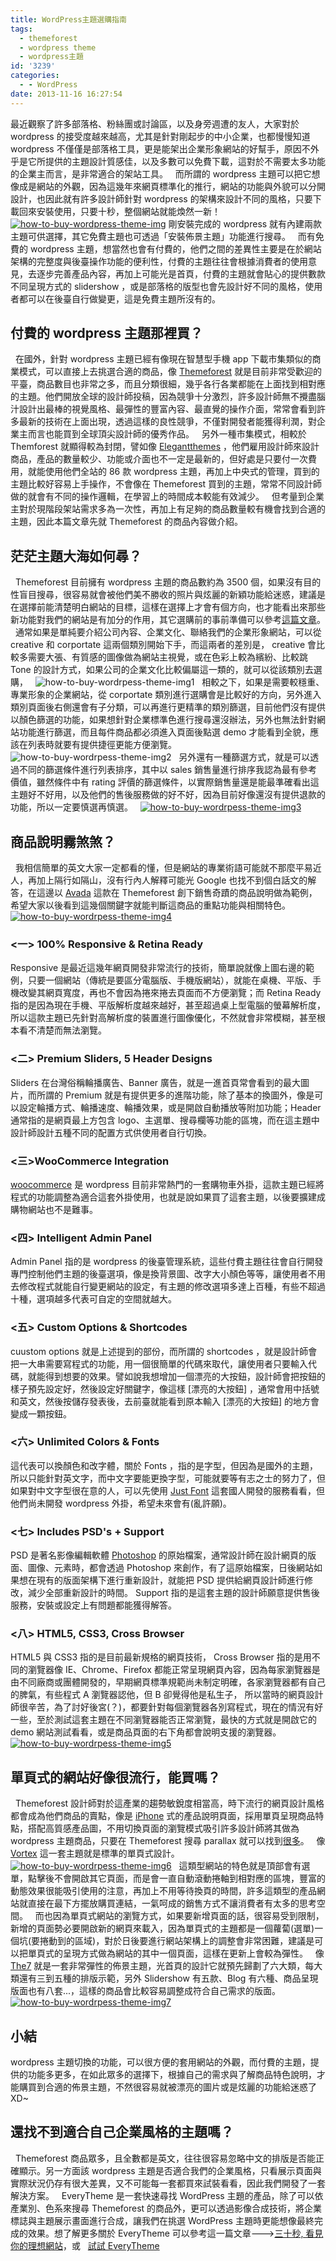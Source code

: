 ```yaml
---
title: WordPress主題選購指南
tags:
  - themeforest
  - wordpress theme
  - wordpress主題
id: '3239'
categories:
  - - WordPress
date: 2013-11-16 16:27:54
---
```


最近觀察了許多部落格、粉絲團或討論區，以及身旁週遭的友人，大家對於 wordpress 的接受度越來越高，尤其是針對剛起步的中小企業，也都慢慢知道 wordpress 不僅僅是部落格工具，更是能架出企業形象網站的好幫手，原因不外乎是它所提供的主題設計質感佳，以及多數可以免費下載，這對於不需要太多功能的企業主而言，是非常適合的架站工具。   而所謂的 wordpress 主題可以把它想像成是網站的外觀，因為這幾年來網頁標準化的推行，網站的功能與外貌可以分開設計，也因此就有許多設計師針對 wordpress 的架構來設計不同的風格，只要下載回來安裝使用，只要十秒，整個網站就能煥然一新！   [![how-to-buy-wordpress-theme-img](https://oberonlai.blog/wp-content/uploads/2013/11/011.jpg "how-to-buy-wordpress-theme-img")](https://oberonlai.blog/wp-content/uploads/2013/11/011.jpg) 剛安裝完成的 wordpress 就有內建兩款主題可供選擇，其它免費主題也可透過「安裝佈景主題」功能進行搜尋。   而有免費的 wordpress 主題，想當然也會有付費的，他們之間的差異性主要是在於網站架構的完整度與後臺操作功能的便利性，付費的主題往往會根據消費者的使用意見，去逐步完善產品內容，再加上可能光是首頁，付費的主題就會貼心的提供數款不同呈現方式的 slidershow ，或是部落格的版型也會先設計好不同的風格，使用者都可以在後臺自行做變更，這是免費主題所沒有的。  

## 付費的 wordpress 主題那裡買？
<!-- more -->
  在國外，針對 wordpress 主題已經有像現在智慧型手機 app 下載市集類似的商業模式，可以直接上去挑選合適的商品，像 [Themeforest](http://themeforest.net/?ref=oberonlai "Themeforest") 就是目前非常受歡迎的平臺，商品數目也非常之多，而且分類很細，幾乎各行各業都能在上面找到相對應的主題。他們開放全球的設計師投稿，因為競爭十分激烈，許多設計師無不攪盡腦汁設計出最棒的視覺風格、最彈性的豐富內容、最直覺的操作介面，常常會看到許多最新的技術在上面出現，透過這樣的良性競爭，不僅對開發者能獲得利潤，對企業主而言也能買到全球頂尖設計師的優秀作品。   另外一種市集模式，相較於 Themforest 就顯得較為封閉，譬如像 [Elegantthemes](http://www.elegantthemes.com/gallery/) ，他們雇用設計師來設計商品，產品的數量較少、功能或介面也不一定是最新的，但好處是只要付一次費用，就能使用他們全站的 86 款 wordpress 主題，再加上中央式的管理，買到的主題比較好容易上手操作，不會像在 Themeforest 買到的主題，常常不同設計師做的就會有不同的操作邏輯，在學習上的時間成本較能有效減少。   但考量到企業主對於現階段架站需求多為一次性，再加上有足夠的商品數量較有機會找到合適的主題，因此本篇文章先就 Themeforest 的商品內容做介紹。  

## 茫茫主題大海如何尋？

  Themeforest 目前擁有 wordpress 主題的商品數約為 3500 個，如果沒有目的性盲目搜尋，很容易就會被他們美不勝收的照片與炫麗的新穎功能給迷惑，建議是在選擇前能清楚明白網站的目標，這樣在選擇上才會有個方向，也才能看出來那些新功能對我們的網站是有加分的作用，其它選購前的事前準備可以參考[這篇文章](https://oberonlai.blog/wordpress/wordrpess-for-business)。   通常如果是單純要介紹公司內容、企業文化、聯絡我們的企業形象網站，可以從 creative 和 corportate 這兩個類別開始下手，而這兩者的差別是， creative 會比較多需要大張、有質感的圖像做為網站主視覺，或在色彩上較為繽紛、比較跳 Tone 的設計方式，如果公司的企業文化比較偏屬這一類的，就可以從該類別去選購，   ![how-to-buy-wordrpess-theme-img1](https://oberonlai.blog/wp-content/uploads/2013/11/how-to-buy-wordrpess-theme-img1.jpg)   相較之下，如果是需要較穩重、專業形象的企業網站，從 corportate 類別進行選購會是比較好的方向，另外進入類別頁面後右側還會有子分類，可以再進行更精準的類別篩選，目前他們沒有提供以顏色篩選的功能，如果想針對企業標準色進行搜尋還沒辦法，另外也無法針對網站功能進行篩選，而且每件商品都必須進入頁面後點選 demo 才能看到全貌，應該在列表時就要有提供捷徑更能方便瀏覽。   ![how-to-buy-wordrpess-theme-img2](https://oberonlai.blog/wp-content/uploads/2013/11/how-to-buy-wordrpess-theme-img2.jpg)   另外還有一種篩選方式，就是可以透過不同的篩選條件進行列表排序，其中以 sales 銷售量進行排序我認為最有參考價值，雖然條件中有 rating 評價的篩選條件，以實際銷售量還是能最準確看出這主題好不好用，以及他們的售後服務做的好不好，因為目前好像還沒有提供退款的功能，所以一定要慎選再慎選。   [![how-to-buy-wordrpess-theme-img3](https://oberonlai.blog/wp-content/uploads/2013/11/how-to-buy-wordrpess-theme-img3.jpg)](https://oberonlai.blog/wp-content/uploads/2013/11/how-to-buy-wordrpess-theme-img3.jpg)  

## 商品說明霧煞煞？

  我相信簡單的英文大家一定都看的懂，但是網站的專業術語可能就不那麼平易近人，再加上隔行如隔山，沒有行內人解釋可能光 Google 也找不到個白話文的解答，在這邊以 [Avada](http://themeforest.net/item/avada-responsive-multipurpose-theme/2833226?WT.ac=category_thumb&WT.seg_1=category_thumb&WT.z_author=ThemeFusion&ref=oberonlai "Wordpress Themeforest Avada") 這款在 Themeforest 創下銷售奇蹟的商品說明做為範例，希望大家以後看到這幾個關鍵字就能判斷這商品的重點功能與相關特色。   [![how-to-buy-wordrpess-theme-img4](https://oberonlai.blog/wp-content/uploads/2013/11/how-to-buy-wordrpess-theme-img4.jpg)](https://oberonlai.blog/wp-content/uploads/2013/11/how-to-buy-wordrpess-theme-img4.jpg)    

### <一> 100% Responsive & Retina Ready

Responsive 是最近這幾年網頁開發非常流行的技術，簡單說就像上圖右邊的範例，只要一個網站（傳統是要區分電腦版、手機版網站），就能在桌機、平版、手機改變其網頁寬度，再也不會因為捲來捲去頁面而不方便瀏覽；而 Retina Ready 指的是因為現在手機、平版解析度越來越好，甚至超過桌上型電腦的螢幕解析度，所以這款主題已先針對高解析度的裝置進行圖像優化，不然就會非常模糊，甚至根本看不清楚而無法瀏覽。  

### <二> Premium Sliders, 5 Header Designs

Sliders 在台灣俗稱輪播廣告、Banner 廣告，就是一進首頁常會看到的最大圖片，而所謂的 Premium 就是有提供更多的進階功能，除了基本的換圖外，像是可以設定輪播方式、輪播速度、輪播效果，或是開啟自動播放等附加功能；Header 通常指的是網頁最上方包含 logo、主選單、搜尋欄等功能的區塊，而在這主題中設計師設計五種不同的配置方式供使用者自行切換。  

### <三>WooCommerce Integration

[woocommerce](http://www.woothemes.com/woocommerce/) 是 wordpress 目前非常熱門的一套購物車外掛，這款主題已經將程式的功能調整為適合這套外掛使用，也就是說如果買了這套主題，以後要擴建成購物網站也不是難事。  

### <四> Intelligent Admin Panel

Admin Panel 指的是 wordpress 的後臺管理系統，這些付費主題往往會自行開發專門控制他們主題的後臺選項，像是換背景圖、改字大小顏色等等，讓使用者不用去修改程式就能自行變更網站的設定，有主題的修改選項多達上百種，有些不超過十種，選項越多代表可自定的空間就越大。  

### <五> Custom Options & Shortcodes

cuustom options 就是上述提到的部份，而所謂的 shortcodes ，就是設計師會把一大串需要寫程式的功能，用一個很簡單的代碼來取代，讓使用者只要輸入代碼，就能得到想要的效果。譬如說我想增加一個漂亮的大按鈕，設計師會把按鈕的樣子預先設定好，然後設定好關鍵字，像這樣 \[漂亮的大按鈕\] ，通常會用中括號和英文，然後按儲存發表後，去前臺就能看到原本輸入 \[漂亮的大按鈕\] 的地方會變成一顆按鈕。  

### <六> Unlimited Colors & Fonts

這代表可以換顏色和改字體，關於 Fonts ，指的是字型，但因為是國外的主題，所以只能針對英文字，而中文字要能更換字型，可能就要等有志之士的努力了，但如果對中文字型很在意的人，可以先使用 [Just Font](http://www.justfont.com/) 這套國人開發的服務看看，但他們尚未開發 wordpress 外掛，希望未來會有(亂許願)。  

### <七> Includes PSD's + Support

PSD 是著名影像編輯軟體 [Photoshop](http://www.adobe.com/tw/products/photoshop.html) 的原始檔案，通常設計師在設計網頁的版面、圖像、元素時，都會透過 Photoshop 來創作，有了這原始檔案，日後網站如果想在現有的版面架構下進行重新設計，就能把 PSD 提供給網頁設計師進行修改，減少全部重新設計的時間。 Support 指的是這套主題的設計師願意提供售後服務，安裝或設定上有問題都能獲得解答。  

### <八> HTML5, CSS3, Cross Browser

HTML5 與 CSS3 指的是目前最新規格的網頁技術， Cross Browser 指的是用不同的瀏覽器像 IE、Chrome、Firefox 都能正常呈現網頁內容，因為每家瀏覽器是由不同廠商或團體開發的，早期網頁標準規範尚未制定明確，各家瀏覽器都有自己的脾氣，有些程式 A 瀏覽器認他，但 B 卻覺得他是私生子， 所以當時的網頁設計師很辛苦，為了討好後宮(？)，都要針對每個瀏覽器各別寫程式，現在的情況有好一些，至於測試這套主題在不同瀏覽器能否正常瀏覽，最快的方式就是開啟它的 demo 網站測試看看，或是商品頁面的右下角都會說明支援的瀏覽器。   [![how-to-buy-wordrpess-theme-img5](https://oberonlai.blog/wp-content/uploads/2013/11/how-to-buy-wordrpess-theme-img5.jpg)](https://oberonlai.blog/wp-content/uploads/2013/11/how-to-buy-wordrpess-theme-img5.jpg)  

## 單頁式的網站好像很流行，能買嗎？

  Themeforest 設計師對於這產業的趨勢敏銳度相當高，時下流行的網頁設計風格都會成為他們商品的賣點，像是 [iPhone](http://www.apple.com/tw/iphone-5s/) 式的產品說明頁面，採用單頁呈現商品特點，搭配高質感產品圖，不用切換頁面的瀏覽模式吸引許多設計師將其做為 wordpress 主題商品，只要在 Themeforest 搜尋 parallax 就可以找到[很多](http://themeforest.net/browse/tags/default/parallax)。   像 [Vortex](http://themeforest.net/item/vortex-one-page-parallax-flat-wordpress-theme/5968745?WT.ac=solid_search_item&WT.seg_1=solid_search_item&WT.z_author=Lesya&ref=oberonlai "wordpress themeforest vortex") 這一套主題就是標準的單頁式設計。   [![how-to-buy-wordrpess-theme-img6](https://oberonlai.blog/wp-content/uploads/2013/11/how-to-buy-wordrpess-theme-img6.jpg)](https://oberonlai.blog/wp-content/uploads/2013/11/how-to-buy-wordrpess-theme-img6.jpg)   這類型網站的特色就是頂部會有選單，點擊後不會開啟其它頁面，而是會一直自動滾動捲軸到相對應的區塊，豐富的動態效果很能吸引使用的注意，再加上不用等待換頁的時間，許多這類型的產品網站就直接在最下方擺放購買連結，一氣呵成的銷售方式不讓消費者有太多的思考空間。   而也因為單頁式網站的瀏覽方式，如果要新增頁面的話，很容易受到限制，新增的頁面勢必要開啟新的網頁來載入，因為單頁式的主題都是一個蘿蔔(選單)一個坑(要捲動到的區域)，對於日後要進行網站架構上的調整會非常困難，建議是可以把單頁式的呈現方式做為網站的其中一個頁面，這樣在更新上會較為彈性。   像 [The7](http://themeforest.net/item/the7-responsive-multipurpose-wordpress-theme/5556590?WT.ac=solid_search_item&WT.seg_1=solid_search_item&WT.z_author=Dream-Theme&ref=oberonlai "wordpress themeforest the7") 就是一套非常彈性的佈景主題，光首頁的設計它就預先歸劃了六大類，每大類還有三到五種的排版示範，另外 Slidershow 有五款、Blog 有六種、商品呈現版面也有八套...，這樣的商品會比較容易調整成符合自己需求的版面。   [![how-to-buy-wordrpess-theme-img7](https://oberonlai.blog/wp-content/uploads/2013/11/how-to-buy-wordrpess-theme-img7.jpg)](https://oberonlai.blog/wp-content/uploads/2013/11/how-to-buy-wordrpess-theme-img7.jpg)  

## 小結

wordpress 主題切換的功能，可以很方便的套用網站的外觀，而付費的主題，提供的功能多更多，在如此眾多的選擇下，根據自己的需求與了解商品特色說明，才能購買到合適的佈景主題，不然很容易就被漂亮的圖片或是炫麗的功能給迷惑了XD~  

## 還找不到適合自己企業風格的主題嗎？

  Themeforest 商品眾多，且全數都是英文，往往很容易忽略中文的排版是否能正確顯示。另一方面該 wordpress 主題是否適合我們的企業風格，只看展示頁面與實際狀況仍存有很大差異，又不可能每一套都買來試裝看看，因此我們開發了一套解決方案。   EveryTheme 是一套快速尋找 WordPress 主題的產品，除了可以依產業別、色系來搜尋 Themeforest 的商品外，更可以透過影像合成技術，將企業標誌與主題展示畫面進行合成，讓我們在挑選 WordPress 主題時更能想像最終完成的效果。想了解更多關於 EveryTheme 可以參考這一篇文章--->[三十秒, 看見你的理想網站](https://oberonlai.blog/everytheme-intro/ "編輯「三十秒, 看見你的理想網站」")，或   [試試 EveryTheme](http://everytheme.com.tw)